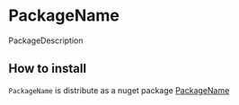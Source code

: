 # PackageName
PackageDescription

## How to install
`PackageName` is distribute as a nuget package [PackageName](https://www.nuget.org/packages/SmartAnalyzers.PackageName/)
